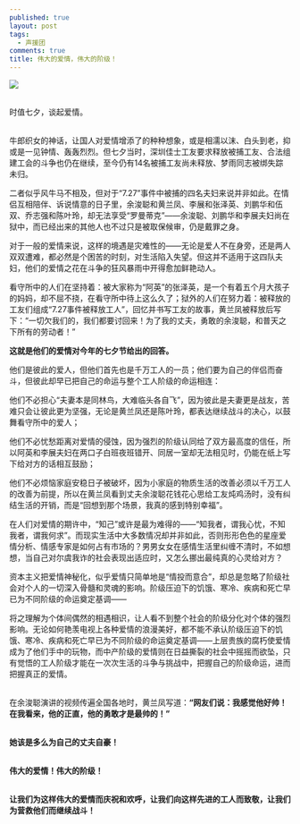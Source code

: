 ```yaml
---
published: true
layout: post
tags:
  - 声援团
comments: true
title: 伟大的爱情，伟大的阶级！
---
```


![](http://wx1.sinaimg.cn/mw690/0060lm7Tly1fud4htsr93j30u00u0762.jpg)

<br>时值七夕，谈起爱情。

<br>牛郎织女的神话，让国人对爱情增添了的种种想象，或是相濡以沫、白头到老，抑或是一见钟情、轰轰烈烈。但七夕当时，深圳佳士工友要求释放被捕工友、合法组建工会的斗争也仍在继续，至今仍有14名被捕工友尚未释放、梦雨同志被绑失踪未归。

二者似乎风牛马不相及，但对于“7.27”事件中被捕的四名夫妇来说并非如此。在情侣互相陪伴、诉说情意的日子里，余浚聪和黄兰凤、李展和张泽英、刘鹏华和伍双、乔志强和陈叶玲，却无法享受“罗曼蒂克”——余浚聪、刘鹏华和李展夫妇尚在狱中，而已经出来的其他人也不过只是被取保候审，仍是戴罪之身。

对于一般的爱情来说，这样的境遇是灾难性的——无论是爱人不在身旁，还是两人双双遭难，都必然是个困苦的时刻，对生活陷入失望。但这并不适用于这四队夫妇，他们的爱情之花在斗争的狂风暴雨中开得愈加鲜艳动人。

看守所中的人们在坚持着：被大家称为“阿英”的张泽英，是一个有着五个月大孩子的妈妈，却不屈不挠，在看守所中待上这么久了；狱外的人们在努力着：被释放的工友们组成“7.27事件被释放工人”，回忆并书写工友的故事，黄兰凤被释放后写下：“一切欠我们的，我们都要讨回来！为了我的丈夫，勇敢的余浚聪，和普天之下所有的劳动者！”

**这就是他们的爱情对今年的七夕节给出的回答。**

他们是彼此的爱人，但他们首先也是千万工人的一员；他们要为自己的伴侣而奋斗，但彼此却早已把自己的命运与整个工人阶级的命运相连：

他们不必担心“夫妻本是同林鸟，大难临头各自飞”，因为彼此是夫妻更是战友，苦难只会让彼此更为坚强，无论是黄兰凤还是陈叶玲，都表达继续战斗的决心，以鼓舞看守所中的爱人；

他们不必忧愁距离对爱情的侵蚀，因为强烈的阶级认同给了双方最高度的信任，所以阿英和李展夫妇在两口子白班夜班错开、同居一室却无法相见时，仍能在纸上写下给对方的话相互鼓励；

他们不必烦恼家庭安稳日子被破坏，因为小家庭的物质生活的改善必须以千万工人的改善为前提，所以在黄兰凤看到丈夫余浚聪花钱花心思给工友炖鸡汤时，没有纠结生活的开销，而是“回想到那个场景，我真的感到特别幸福”。

在人们对爱情的期许中，“知己”或许是最为难得的——“知我者，谓我心忧，不知我者，谓我何求”。而现实生活中大多数情况却并非如此，否则形形色色的星座爱情分析、情感专家是如何占有市场的？男男女女在感情生活里纠缠不清时，不如想想，当自己对尔虞我诈的社会表现出适应时，又怎么挪出最纯真的心灵给对方？

资本主义把爱情神秘化，似乎爱情只简单地是“情投而意合”，却总是忽略了阶级社会对个人的一切深入骨髓和灵魂的影响。阶级压迫下的饥饿、寒冷、疾病和死亡早已为不同阶级的命运奠定基调——

将之理解为个体间偶然的相遇相识，让人看不到整个社会的阶级分化对个体的强烈影响。无论如何艳羡电视上各种爱情的浪漫美好，都不能不承认阶级压迫下的饥饿、寒冷、疾病和死亡早已为不同阶级的命运奠定基调——上层贵族的腐朽使爱情成为了他们手中的玩物，而中产阶级的爱情则在日益撕裂的社会中摇摇而欲坠，只有觉悟的工人阶级才能在一次次生活的斗争与挑战中，把握自己的阶级命运，进而把握真正的爱情。

<br>在余浚聪演讲的视频传遍全国各地时，黄兰凤写道：**“网友们说：我感觉他好帅！在我看来，他的正直，他的勇敢才是最帅的！”**

<br>**她该是多么为自己的丈夫自豪！**

<br>**伟大的爱情！伟大的阶级！**

<br>**让我们为这样伟大的爱情而庆祝和欢呼，让我们向这样先进的工人而致敬，让我们为营救他们而继续战斗！**

